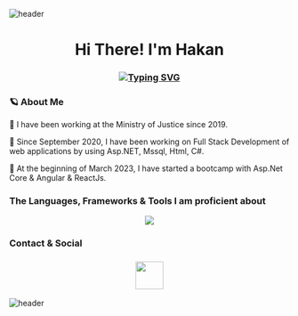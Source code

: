 

![header](https://capsule-render.vercel.app/api?type=wave&color=gradient&height=150&section=header)
 <h1 align="center">Hi There! I'm Hakan </h1>
<h3 align="center">
 
[![Typing SVG](https://readme-typing-svg.herokuapp.com?font=Playfair+Display&weight=500&size=25&pause=1000&color=F7D8B8&background=F2F1E600&center=true&vCenter=true&multiline=true&random=false&width=435&lines=Fullstack++.Net+Developer)](https://git.io/typing-svg)
</h3>






### 🪐 About Me  

🧬 I have been working at the Ministry of Justice since 2019.

🧬  Since September 2020, I have been working on Full Stack Development of web applications by using Asp.NET, Mssql, Html, C#.

🧬 At the beginning of March 2023, I have started a bootcamp with Asp.Net Core & Angular & ReactJs. 




### The Languages, Frameworks & Tools I am proficient about

<p align="center">
<a href="https://skillicons.dev">
    <img src="https://skillicons.dev/icons?&theme=light&i=visualstudio,dotnet,cs,html,css,git,github,mysql,py,raspberrypi,bootstrap,arduino,flutter"/>
    
  </a>
</p>
 
### Contact & Social
<h3 align="center">
 <a href="https://www.linkedin.com/in/hakanayvaz/">
   <img height=50 src="https://cdn.jsdelivr.net/gh/devicons/devicon/icons/linkedin/linkedin-original.svg"/>
 </a>
</h3>

![header](https://capsule-render.vercel.app/api?type=wave&color=gradient&height=150&section=footer)
 
